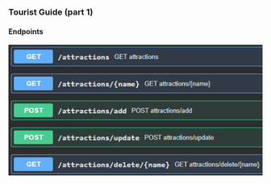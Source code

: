### Tourist Guide (part 1)

#### Endpoints
![endpoints overview picture](docs/images/endpoints.png)
